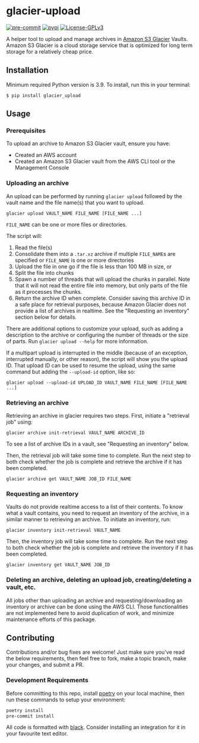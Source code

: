 # glacier-upload

[![pre-commit](https://img.shields.io/badge/pre--commit-enabled-brightgreen?logo=pre-commit)](https://github.com/pre-commit/pre-commit)
[![pypi](https://img.shields.io/pypi/v/glacier_upload)](https://pypi.org/project/glacier_upload/)
[![License-GPLv3](https://img.shields.io/github/license/tbumi/glacier-upload)](https://github.com/tbumi/glacier-upload/blob/main/LICENSE)

A helper tool to upload and manage archives in
[Amazon S3 Glacier](https://docs.aws.amazon.com/amazonglacier/latest/dev/introduction.html)
Vaults. Amazon S3 Glacier is a cloud storage service that is optimized for long
term storage for a relatively cheap price.

## Installation

Minimum required Python version is 3.9. To install, run this in your terminal:

```
$ pip install glacier_upload
```

## Usage

### Prerequisites

To upload an archive to Amazon S3 Glacier vault, ensure you have:

- Created an AWS account
- Created an Amazon S3 Glacier vault from the AWS CLI tool or the Management
  Console

### Uploading an archive

An upload can be performed by running `glacier upload` followed by the vault
name and the file name(s) that you want to upload.

```
glacier upload VAULT_NAME FILE_NAME [FILE_NAME ...]
```

`FILE_NAME` can be one or more files or directories.

The script will:

1. Read the file(s)
2. Consolidate them into a `.tar.xz` archive if multiple `FILE_NAME`s are
   specified or `FILE_NAME` is one or more directories
3. Upload the file in one go if the file is less than 100 MB in size, or
4. Split the file into chunks
5. Spawn a number of threads that will upload the chunks in parallel. Note that
   it will not read the entire file into memory, but only parts of the file as
   it processes the chunks.
6. Return the archive ID when complete. Consider saving this archive ID in a
   safe place for retrieval purposes, because Amazon Glacier does not provide a
   list of archives in realtime. See the "Requesting an inventory" section below
   for details.

There are additional options to customize your upload, such as adding a
description to the archive or configuring the number of threads or the size of
parts. Run `glacier upload --help` for more information.

If a multipart upload is interrupted in the middle (because of an exception,
interrupted manually, or other reason), the script will show you the upload ID.
That upload ID can be used to resume the upload, using the same command but
adding the `--upload-id` option, like so:

```
glacier upload --upload-id UPLOAD_ID VAULT_NAME FILE_NAME [FILE_NAME ...]
```

### Retrieving an archive

Retrieving an archive in glacier requires two steps. First, initiate a
"retrieval job" using:

```
glacier archive init-retrieval VAULT_NAME ARCHIVE_ID
```

To see a list of archive IDs in a vault, see "Requesting an inventory" below.

Then, the retrieval job will take some time to complete. Run the next step to
both check whether the job is complete and retrieve the archive if it has been
completed.

```
glacier archive get VAULT_NAME JOB_ID FILE_NAME
```

### Requesting an inventory

Vaults do not provide realtime access to a list of their contents. To know what
a vault contains, you need to request an inventory of the archive, in a similar
manner to retrieving an archive. To initiate an inventory, run:

```
glacier inventory init-retrieval VAULT_NAME
```

Then, the inventory job will take some time to complete. Run the next step to
both check whether the job is complete and retrieve the inventory if it has been
completed.

```
glacier inventory get VAULT_NAME JOB_ID
```

### Deleting an archive, deleting an upload job, creating/deleting a vault, etc.

All jobs other than uploading an archive and requesting/downloading an inventory
or archive can be done using the AWS CLI. Those functionalities are not
implemented here to avoid duplication of work, and minimize maintenance efforts
of this package.

## Contributing

Contributions and/or bug fixes are welcome! Just make sure you've read the below
requirements, then feel free to fork, make a topic branch, make your changes,
and submit a PR.

### Development Requirements

Before committing to this repo, install [poetry](https://python-poetry.org/) on
your local machine, then run these commands to setup your environment:

```sh
poetry install
pre-commit install
```

All code is formatted with [black](https://github.com/psf/black). Consider
installing an integration for it in your favourite text editor.
